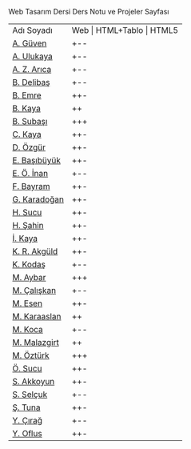 Web Tasarım Dersi Ders Notu ve Projeler Sayfası
<table>
<tr><td>Adı Soyadı   </td> <td>Web | HTML+Tablo | HTML5</td></tr>
<tr><td><a href=https://guvenayakkabiblog.wordpress.com>A. Güven</a></td><td>+--</td></tr>  
<tr><td><a href=https://gezi3312.wordpress.com>A. Ulukaya</a></td><td>+--</td></tr>
<tr><td><a href=https://7eylul2017.wordpress.com>A. Z. Arıca</a></td><td>+--</td></tr>
<tr><td><a href=https://burak1344.wordpress.com>B. Delibaş</a></td><td>+--</td></tr>
<tr><td><a href=https://bilisimtakip.wordpress.com>B. Emre</a></td><td>++-</td></tr>
<tr><td><a href=https://gazisehir.wordpress.com>B. Kaya</a></td><td>++</td></tr>
<tr><td><a href=https://boteogretmeni.wordpress.com>B. Subaşı</a></td><td>+++</td></tr>
<tr><td><a href=https://cihankayablog.wordpress.com>C. Kaya</a></td><td>++-</td></tr>
<tr><td><a href=https://doganozgur.wordpress.com>D. Özgür</a></td><td>++-</td></tr>
<tr><td><a href=https://emine44.wordpress.com>E. Başıbüyük</a></td><td>++-</td></tr>
<tr><td><a href=https://emiromerinan.wordpress.com>E. Ö. İnan</a></td><td>+--</td></tr>
<tr><td><a href=https://kayisifidanim.wordpress.com>F. Bayram</a></td><td>++-</td></tr>
<tr><td><a href=https://gokhankaradogan.wordpress.com>G. Karadoğan</a></td><td>++-</td></tr>
<tr><td><a href=https://itechnotrain.wordpress.com>H. Sucu</a></td><td>++-</td></tr>
<tr><td><a href=https://handan33.wordpress.com>H. Şahin</a></td><td>++-</td></tr>
<tr><td><a href=https://ibrahim4913.wordpress.com>İ. Kaya</a></td><td>++-</td></tr>
<tr><td><a href=https://kamerrabia.kayisiyazilim.com>K. R. Akgüld</a></td><td>++-</td></tr>
<tr><td><a href=https://kako1245.wordpress.com>K. Kodaş</a></td><td>+--</td></tr>
<tr><td><a href=https://kpssrehbericom.wordpress.com>M. Aybar</a></td><td>+++</td></tr>
<tr><td><a href=https://malatya104.wordpress.com>M. Çalışkan</a></td><td>+--</td></tr>
<tr><td><a href=http://bilisimkaynaklarim.blogspot.com.tr>M. Esen</a></td><td>++-</td></tr>
<tr><td><a href=https://karaaslanim.wordpress.com>M. Karaaslan</a></td><td>++</td></tr>
<tr><td><a href=https://mehmetalikoca.wordpress.com>M. Koca</a></td><td>+--</td></tr>
<tr><td><a href=https://mahsummalazgirt.wordpress.com>M. Malazgirt</a></td><td>++</td></tr>
<tr><td><a href=https://muslum63.wordpress.com>M. Öztürk</a></td><td>+++</td></tr>
<tr><td><a href=https://technoeduweb.wordpress.com/blog>Ö. Sucu</a></td><td>++-</td></tr>
<tr><td><a href=https://lezzetinyolu49.wordpress.com>S. Akkoyun</a></td><td>++-</td></tr>
<tr><td><a href=https://selcukseymaa.wordpress.com>S. Selçuk</a></td><td>+--</td></tr>
<tr><td><a href=https://fotografcilik377.wordpress.com>Ş. Tuna</a></td><td>++-</td></tr>
<tr><td><a href=https://yunuscirag.wordpress.com>Y. Çırağ</a></td><td>+--</td></tr>
<tr><td><a href=https://httpegitim.wordpress.com>Y. Oflus</a></td><td>++-</td></tr>
</table>



